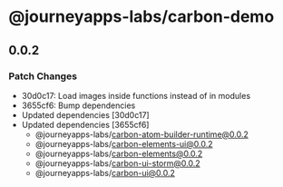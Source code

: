 # @journeyapps-labs/carbon-demo

## 0.0.2

### Patch Changes

- 30d0c17: Load images inside functions instead of in modules
- 3655cf6: Bump dependencies
- Updated dependencies [30d0c17]
- Updated dependencies [3655cf6]
  - @journeyapps-labs/carbon-atom-builder-runtime@0.0.2
  - @journeyapps-labs/carbon-elements-ui@0.0.2
  - @journeyapps-labs/carbon-elements@0.0.2
  - @journeyapps-labs/carbon-ui-storm@0.0.2
  - @journeyapps-labs/carbon-ui@0.0.2
